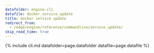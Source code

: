 ```yaml
---
datafolder: engine-cli
datafile: docker_service_update
title: docker service update
redirect_from:
  - /edge/engine/reference/commandline/service_update/
skip_read_time: true
---
```

<!--
Sorry, but the contents of this page are automatically generated from
Docker's source code. If you want to suggest a change to the text that appears
here, you'll need to find the string by searching this repo:

https://github.com/docker/cli
-->

{% include cli.md datafolder=page.datafolder datafile=page.datafile %}
